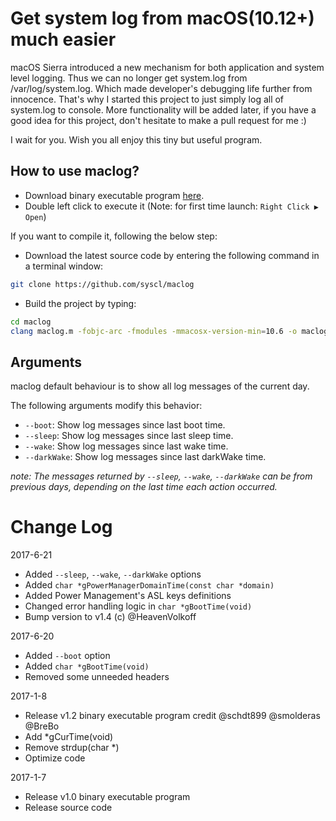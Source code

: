 Get system log from macOS(10.12+) much easier
============

macOS Sierra introduced a new mechanism for both application and system level logging.
Thus we can no longer get system.log from /var/log/system.log.
Which made developer's debugging life further from innocence.
That's why I started this project to just simply log all of system.log to console.
More functionality will be added later, if you have a good idea for this project, don't hesitate to make a pull request for me :)

I wait for you. Wish you all enjoy this tiny but useful program.

How to use maclog?
----------------
- Download binary executable program [here](https://github.com/syscl/maclog/files/692460/maclog-v1.2.zip).
- Double left click to execute it (Note: for first time launch: ```Right Click ▶ Open```)

If you want to compile it, following the below step:
- Download the latest source code by entering the following command in a terminal window:
```sh
git clone https://github.com/syscl/maclog
```
- Build the project by typing:
```sh
cd maclog
clang maclog.m -fobjc-arc -fmodules -mmacosx-version-min=10.6 -o maclog
```

Arguments
---------
maclog default behaviour is to show all log messages of the current day.

The following arguments modify this behavior:
- `--boot`: Show log messages since last boot time.
- `--sleep`: Show log messages since last sleep time.
- `--wake`: Show log messages since last wake time.
- `--darkWake`: Show log messages since last darkWake time.

*note: The messages returned by `--sleep`, `--wake`, `--darkWake` can be from previous days, depending on the last time each action occurred.*   

# Change Log
2017-6-21

- Added `--sleep`, `--wake`, `--darkWake`  options
- Added `char *gPowerManagerDomainTime(const char *domain)`
- Added Power Management's ASL keys definitions
- Changed error handling logic in `char *gBootTime(void)`
- Bump version to v1.4 (c) @HeavenVolkoff 


2017-6-20

- Added `--boot` option
- Added `char *gBootTime(void)`
- Removed some unneeded headers

2017-1-8

- Release v1.2 binary executable program credit @schdt899 @smolderas @BreBo
- Add *gCurTime(void)
- Remove strdup(char *)
- Optimize code 

2017-1-7

- Release v1.0 binary executable program
- Release source code
